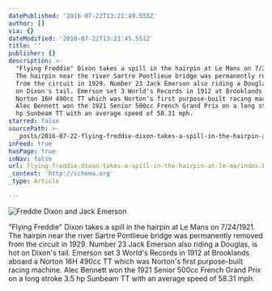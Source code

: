 ```yaml
---
datePublished: '2016-07-22T13:21:49.553Z'
author: []
via: {}
dateModified: '2016-07-22T13:21:45.551Z'
title: ''
publisher: {}
description: >-
  "Flying Freddie" Dixon takes a spill in the hairpin at Le Mans on 7/24/1921.
  The hairpin near the river Sartre Pontlieue bridge was permanently removed
  from the circuit in 1929. Number 23 Jack Emerson also riding a Douglas, is hot
  on Dixon's tail. Emerson set 3 World's Records in 1912 at Brooklands aboard a
  Norton 16H 490cc TT which was Norton's first purpose-built racing machine.
  Alec Bennett won the 1921 Senior 500cc French Grand Prix on a long stroke 3.5
  hp Sunbeam TT with an average speed of 58.31 mph.
starred: false
sourcePath: >-
  _posts/2016-07-22-flying-freddie-dixon-takes-a-spill-in-the-hairpin-at-le-ma.md
inFeed: true
hasPage: true
inNav: false
url: flying-freddie-dixon-takes-a-spill-in-the-hairpin-at-le-ma/index.html
_context: 'http://schema.org'
_type: Article

---
```

![Freddie Dixon and Jack Emerson](https://the-grid-user-content.s3-us-west-2.amazonaws.com/1e575678-6238-432c-a2c6-81ee850b8470.jpg)

"Flying Freddie" Dixon takes a spill in the hairpin at Le Mans on 7/24/1921\. The hairpin near the river Sartre Pontlieue bridge was permanently removed from the circuit in 1929\. Number 23 Jack Emerson also riding a Douglas, is hot on Dixon's tail. Emerson set 3 World's Records in 1912 at Brooklands aboard a Norton 16H 490cc TT which was Norton's first purpose-built racing machine. Alec Bennett won the 1921 Senior 500cc French Grand Prix on a long stroke 3.5 hp Sunbeam TT with an average speed of 58.31 mph.